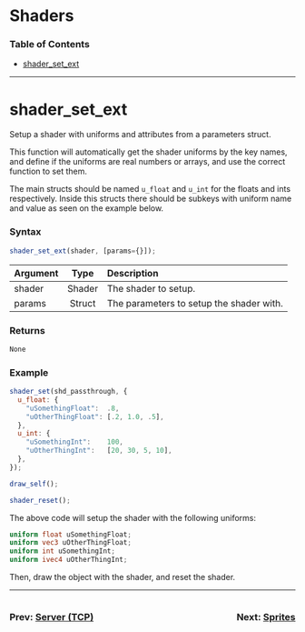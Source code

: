 # Shaders
### Table of Contents
- [shader_set_ext](#shader_set_ext)

---
# shader_set_ext
Setup a shader with uniforms and attributes from a parameters struct. 

This function will automatically get the shader uniforms by the key names, and define if the uniforms are real numbers or arrays, and use the correct function to set them.

The main structs should be named `u_float` and `u_int` for the floats and ints respectively. Inside this structs there should be subkeys with uniform name and value as seen on the example below. 

### Syntax
  ```js
  shader_set_ext(shader, [params={}]);
  ```

| Argument | Type | Description |
| :--- | :---: | :--- |
| shader | Shader | The shader to setup. |
| params | Struct | The parameters to setup the shader with. |
### Returns
  ```js
  None
  ```

### Example
```js
shader_set(shd_passthrough, {
  u_float: {
    "uSomethingFloat":	.8,
    "uOtherThingFloat": [.2, 1.0, .5],
  },
  u_int: {
    "uSomethingInt":	100,
    "uOtherThingInt":	[20, 30, 5, 10],
  },
});

draw_self();

shader_reset();
```

The above code will setup the shader with the following uniforms:

```glsl
uniform float uSomethingFloat;
uniform vec3 uOtherThingFloat;
uniform int uSomethingInt;
uniform ivec4 uOtherThingInt;
```
Then, draw the object with the shader, and reset the shader.

---

<div style="display: flex; justify-content: space-between; align-items: center;">
  <div style="text-align: left; width: 50%">
    <h3>
      Prev: 
      <a href="ServerTCP.md">Server (TCP)</a>
    </h3>
  </div>

  <div style="text-align: right; width: 50%">
    <h3>
      Next: 
      <a href="Sprites.md">Sprites</a>
    </h3>
  </div>
</div>
